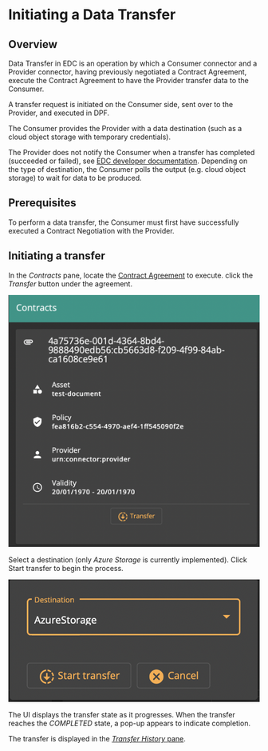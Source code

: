 # Initiating a Data Transfer

## Overview

Data Transfer in EDC is an operation by which a Consumer connector and a Provider connector, having previously negotiated a Contract Agreement, execute the Contract Agreement to have the Provider transfer data to the Consumer.

A transfer request is initiated on the Consumer side, sent over to the Provider, and executed in DPF. 

The Consumer provides the Provider with a data destination (such as a cloud object storage with temporary credentials).

The Provider does not notify the Consumer when a transfer has completed (succeeded or failed), see [EDC developer documentation](https://github.com/eclipse-dataspaceconnector/DataSpaceConnector/tree/main/docs/developer/decision-records/2022-04-21-dpf-blob-data-transfer). Depending on the type of destination, the Consumer polls the output (e.g. cloud object storage) to wait for data to be produced.

## Prerequisites

To perform a data transfer, the Consumer must first have successfully executed a Contract Negotiation with the Provider.

## Initiating a transfer

In the *Contracts* pane, locate the [Contract Agreement](contract-agreements.md) to execute. click the *Transfer* button under the agreement.

![contracts-transfer](contracts-transfer.png)

Select a destination (only *Azure Storage* is currently implemented). Click Start transfer to begin the process.

![contracts-transfer-start](contracts-transfer-start.png)

The UI displays the transfer state as it progresses. When the transfer reaches the *COMPLETED* state, a pop-up appears to indicate completion.

The transfer is displayed in the [*Transfer History* pane](transfer-history.md).
